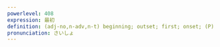 ```yaml
---
powerlevel: 408
expression: 最初
definition: (adj-no,n-adv,n-t) beginning; outset; first; onset; (P)
pronunciation: さいしょ
---
```

